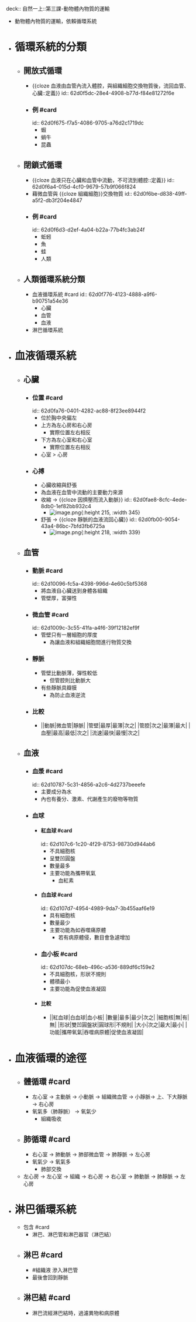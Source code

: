 deck:: 自然一上::第三課-動物體內物質的運輸

- 動物體內物質的運輸，依賴循環系統
- # 循環系統的分類
	- ## 開放式循環
		- {{cloze 血液由血管內流入體腔，與組織細胞交換物質後，流回血管、心臟::定義}}
		  id:: 62d0f5dc-28e4-4908-b77d-f84e81272f6e
		- ### 例 #card
		  id:: 62d0f675-f7a5-4086-9705-a76d2c1719dc
			- 蝦
			- 蝸牛
			- 昆蟲
	- ## 閉鎖式循環
		- {{cloze 血液只在心臟和血管中流動，不可流到體腔::定義}}
		  id:: 62d0f6a4-015d-4cf0-9679-57b9f066f824
		- 藉微血管與 {{cloze 組織細胞}}交換物質
		  id:: 62d0f6be-d838-49ff-a5f2-db3f204e4847
		- ### 例 #card
		  id:: 62d0f6d3-d2ef-4a04-b22a-77b4fc3ab24f
			- 蚯蚓
			- 魚
			- 蛙
			- 人類
	- ## 人類循環系統分類
		- 血液循環系統 #card
		  id:: 62d0f776-4123-4888-a9f6-b90751a54e36
			- 心臟
			- 血管
			- 血液
		- 淋巴循環系統
- # 血液循環系統
	- ## 心臟
		- ### 位置 #card
		  id:: 62d0fa76-0401-4282-ac88-8f23ee8944f2
			- 位於胸中央偏左
			- 上方為左心房和右心房
				- 實際位置左右相反
			- 下方為左心室和右心室
				- 實際位置左右相反
			- 心室 > 心房
		- ### 心搏
			- 心臟收縮與舒張
			- 為血液在血管中流動的主要動力來源
			- 收縮 -> {{cloze 因擠壓而流入動脈}}
			  id:: 62d0fae8-8cfc-4ede-8db0-1ef82bb932c4
				- ![image.png](../assets/image_1657864300460_0.png){:height 215, :width 345}
			- 舒張 ->  {{cloze 靜脈的血液流回心臟}}
			  id:: 62d0fb00-9054-43a4-86bc-7bfd3fb6725a
				- ![image.png](../assets/image_1657864315750_0.png){:height 218, :width 339}
	- ## 血管
		- ### 動脈 #card
		  id:: 62d10096-fc5a-4398-996d-4e60c5bf5368
			- 將血液自心臟送到身體各組織
			- 管壁厚，富彈性
		- ### 微血管 #card
		  id:: 62d1009c-3c55-41fa-a4f6-39f12182ef9f
			- 管壁只有一層細胞的厚度
				- 為讓血液和組織細胞間進行物質交換
		- ### 靜脈
			- 管壁比動脈薄，彈性較低
				- 但管腔則比動脈大
			- 有些靜脈具瓣膜
				- 為防止血液逆流
		- ### 比較
			- ||動脈|微血管|靜脈|
			  |管壁|最厚|最薄|次之|
			  |管腔|次之|最薄|最大|
			  |血壓|最高|最低|次之|
			  |流速|最快|最慢|次之|
	- ## 血液
		- ### 血漿 #card
		  id:: 62d10787-5c31-4856-a2c6-4d2737beeefe
			- 主要成分為水
			- 內也有養分、激素、代謝產生的廢物等物質
		- ### 血球
			- #### 紅血球 #card
			  id:: 62d107c6-1c20-4f29-8753-98730d944ab6
				- 不具細胞核
				- 呈雙凹圓盤
				- 數量最多
				- 主要功能為攜帶氧氣
					- 血紅素
			- #### 白血球 #card
			  id:: 62d107d7-4954-4989-9da7-3b455aaf6e19
				- 具有細胞核
				- 數量最少
				- 主要功能為如吞噬痛原體
					- 若有病原體侵，數目會急遽增加
			- ### 血小板 #card
			  id:: 62d107dc-68eb-496c-a536-889df6c159e2
				- 不具細胞核，形狀不規則
				- 體積最小
				- 主要功能為促使血液凝固
			- #### 比較
				- ||紅血球|白血球|血小板|
				  |數量|最多|最少|次之|
				  |細胞核|無|有|無|
				  |形狀|雙凹圓盤狀|圓球形|不規則|
				  |大小|次之|最大|最小|
				  |功能|攜帶氧氣|吞噬病原體|促使血液凝固|
- # 血液循環的途徑
	- ## 體循環 #card
		- 左心室 -> 主動脈 -> 小動脈 -> 組織微血管 -> 小靜脈-> 上、下大靜脈 -> 右心房
		- 氧氣多（肺靜脈） -> 氧氣少
			- 組織吸收
	- ##  肺循環 #card
		- 右心室 -> 肺動脈 -> 肺部微血管 -> 肺靜脈 -> 左心房
		- 氧氣少 -> 氧氣多
			- 肺部交換
	- 左心房 -> 左心室 -> 組織 -> 右心房 -> 右心室 -> 肺動脈 -> 肺靜脈 -> 左心房
- # 淋巴循環系統
	- 包含 #card
		- 淋巴、淋巴管和淋巴器官（淋巴結）
	- ## 淋巴 #card
		- #組織液 滲入淋巴管
		- 最後會回到靜脈
	- ## 淋巴結 #card
		- 淋巴流經淋巴結時，過濾異物和病原體